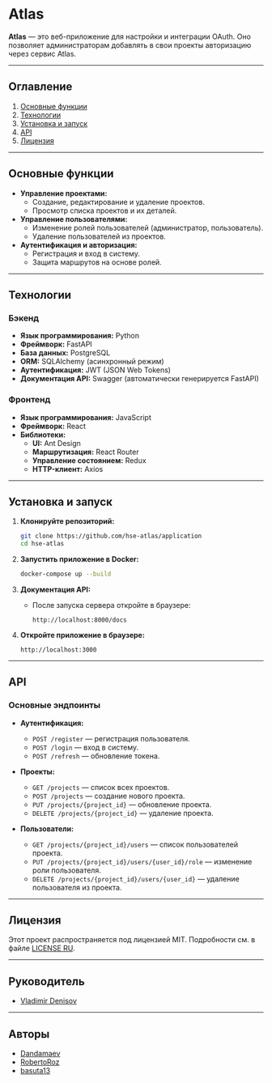 # Atlas

**Atlas** — это веб-приложение для настройки и интеграции OAuth. Оно позволяет администраторам добавлять в свои проекты авторизацию через сервис Atlas.

---

## Оглавление

1. [Основные функции](#основные-функции)
2. [Технологии](#технологии)
3. [Установка и запуск](#установка-и-запуск)
4. [API](#api)
5. [Лицензия](#лицензия)

---

## Основные функции

- **Управление проектами:**
  - Создание, редактирование и удаление проектов.
  - Просмотр списка проектов и их деталей.
- **Управление пользователями:**
  - Изменение ролей пользователей (администратор, пользователь).
  - Удаление пользователей из проектов.
- **Аутентификация и авторизация:**
  - Регистрация и вход в систему.
  - Защита маршрутов на основе ролей.

---

## Технологии

### Бэкенд

- **Язык программирования:** Python
- **Фреймворк:** FastAPI
- **База данных:** PostgreSQL
- **ORM:** SQLAlchemy (асинхронный режим)
- **Аутентификация:** JWT (JSON Web Tokens)
- **Документация API:** Swagger (автоматически генерируется FastAPI)

### Фронтенд

- **Язык программирования:** JavaScript
- **Фреймворк:** React
- **Библиотеки:**
  - **UI:** Ant Design
  - **Маршрутизация:** React Router
  - **Управление состоянием:** Redux
  - **HTTP-клиент:** Axios

---

## Установка и запуск

1. **Клонируйте репозиторий:**

   ```bash
   git clone https://github.com/hse-atlas/application
   cd hse-atlas
   ```

2. **Запустить приложение в Docker:**

   ```bash
   docker-compose up --build
   ```

3. **Документация API:**

   - После запуска сервера откройте в браузере:
     ```
     http://localhost:8000/docs
     ```

4. **Откройте приложение в браузере:**
   ```
   http://localhost:3000
   ```

---

## API

### Основные эндпоинты

- **Аутентификация:**

  - `POST /register` — регистрация пользователя.
  - `POST /login` — вход в систему.
  - `POST /refresh` — обновление токена.

- **Проекты:**

  - `GET /projects` — список всех проектов.
  - `POST /projects` — создание нового проекта.
  - `PUT /projects/{project_id}` — обновление проекта.
  - `DELETE /projects/{project_id}` — удаление проекта.

- **Пользователи:**

  - `GET /projects/{project_id}/users` — список пользователей проекта.
  - `PUT /projects/{project_id}/users/{user_id}/role` — изменение роли пользователя.
  - `DELETE /projects/{project_id}/users/{user_id}` — удаление пользователя из проекта.

---

## Лицензия

Этот проект распространяется под лицензией MIT. Подробности см. в файле [LICENSE RU](https://ru.wikipedia.org/wiki/Лицензия_MIT).

---

## Руководитель

- [Vladimir Denisov](https://github.com/vdenisov-pro)

---

## Авторы

- [Dandamaev](https://github.com/Dandamaev)
- [RobertoRoz](https://github.com/RobertoRoz)
- [basuta13](https://github.com/basuta13)
